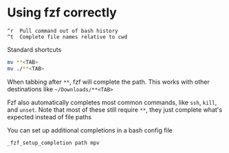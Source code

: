 # Using fzf correctly

```
^r  Pull command out of bash history
^t  Complete file names relative to cwd
```

Standard shortcuts

```bash
mv **<TAB>
mv ./**<TAB>
```

When tabbing after `**`, fzf will complete the path. This works with other
destinations like `~/Downloads/**<TAB>`

Fzf also automatically completes most common commands, like `ssh`, `kill`, and
`unset`. Note that most of these still require `**`, they just complete what's
expected instead of file paths

You can set up additional completions in a bash config file

```bash
_fzf_setup_completion path mpv
```
